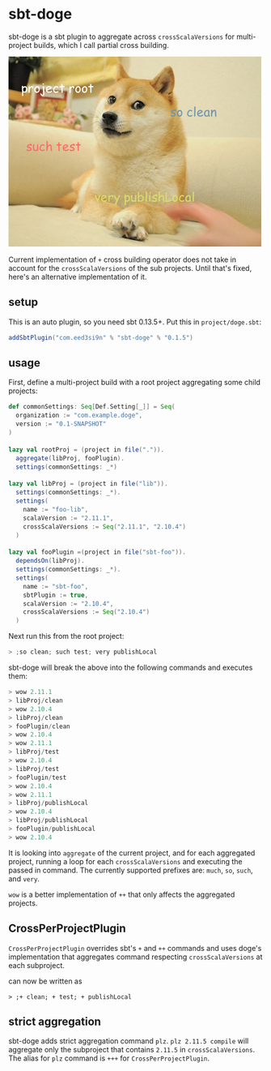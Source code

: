 sbt-doge
========

sbt-doge is a sbt plugin to aggregate across `crossScalaVersions` for multi-project builds, which I call partial cross building.

![sbt-doge](sbt-doge.png?raw=true)

Current implementation of `+` cross building operator does not take in account for the `crossScalaVersions` of the sub projects. Until that's fixed, here's an alternative implementation of it.

setup
-----

This is an auto plugin, so you need sbt 0.13.5+. Put this in `project/doge.sbt`:

```scala
addSbtPlugin("com.eed3si9n" % "sbt-doge" % "0.1.5")
```

usage
-----

First, define a multi-project build with a root project aggregating some child projects:

```scala
def commonSettings: Seq[Def.Setting[_]] = Seq(
  organization := "com.example.doge",
  version := "0.1-SNAPSHOT"
)

lazy val rootProj = (project in file(".")).
  aggregate(libProj, fooPlugin).
  settings(commonSettings: _*)

lazy val libProj = (project in file("lib")).
  settings(commonSettings: _*).
  settings(
    name := "foo-lib",
    scalaVersion := "2.11.1",
    crossScalaVersions := Seq("2.11.1", "2.10.4")
  )

lazy val fooPlugin =(project in file("sbt-foo")).
  dependsOn(libProj).
  settings(commonSettings: _*).
  settings(
    name := "sbt-foo",
    sbtPlugin := true,
    scalaVersion := "2.10.4",
    crossScalaVersions := Seq("2.10.4")
  )
```

Next run this from the root project:

```scala
> ;so clean; such test; very publishLocal
```

sbt-doge will break the above into the following commands and executes them:

```scala
> wow 2.11.1
> libProj/clean
> wow 2.10.4
> libProj/clean
> fooPlugin/clean
> wow 2.10.4
> wow 2.11.1
> libProj/test
> wow 2.10.4
> libProj/test
> fooPlugin/test
> wow 2.10.4
> wow 2.11.1
> libProj/publishLocal
> wow 2.10.4
> libProj/publishLocal
> fooPlugin/publishLocal
> wow 2.10.4
```

It is looking into `aggregate` of the current project, and for each aggregated project, running a loop for each `crossScalaVersions` and executing the passed in command. The currently supported prefixes are: `much`, `so`, `such`, and `very`.

`wow` is a better implementation of `++` that only affects the aggregated projects.

## CrossPerProjectPlugin

`CrossPerProjectPlugin` overrides sbt's `+` and `++` commands and uses doge's implementation that aggregates command respecting `crossScalaVersions` at each subproject.

can now be written as

    > ;+ clean; + test; + publishLocal

## strict aggregation

sbt-doge adds strict aggregation command `plz`. `plz 2.11.5 compile` will aggregate only the subproject that contains `2.11.5` in `crossScalaVersions`. The alias for `plz` command is `+++` for `CrossPerProjectPlugin`.
